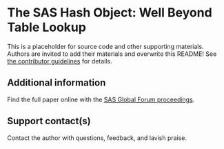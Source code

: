 # The SAS  Hash Object: Well Beyond Table Lookup                                                                                                        This is a placeholder for source code and other supporting materials.  Authors are invited to add their materials and overwrite this README! See [the contributor guidelines](../CONTRIBUTING.md) for details. ## Additional informationFind the full paper online with the [SAS Global Forum proceedings](https://www.sas.com/en_us/events/sas-global-forum/program/proceedings.html).## Support contact(s)Contact the author with questions, feedback, and lavish praise.                                                                                                                                                                                                                                                                                                                                                                                           
